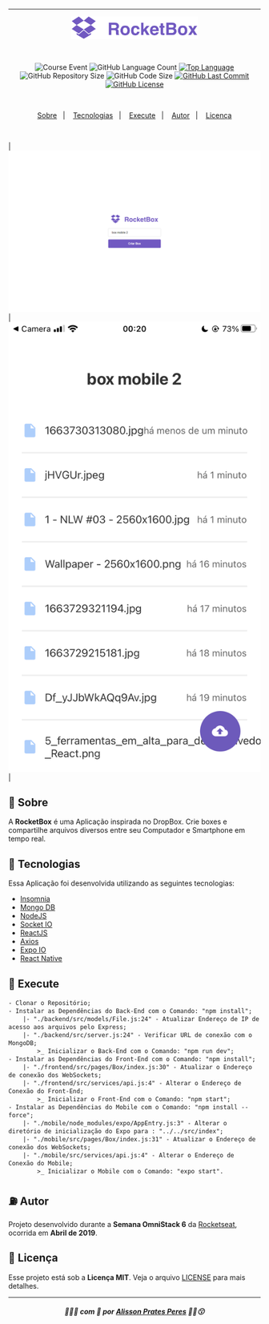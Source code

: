 ﻿___
<p align="center">
    <img src="github/rocketbox_logo.svg" width="50%"/>
</p>
    <br/>
<p align="center">
    <img alt="Course Event" src="https://img.shields.io/badge/omnistack-week%206-%237159C1"/>
    <img alt="GitHub Language Count" src="https://img.shields.io/github/languages/count/alissonpratesperes/rocketbox?color=7159C1"/>
        <a href="https://github.com/alissonpratesperes/rocketbox/search?l=javascript"><img alt="Top Language" src="https://img.shields.io/github/languages/top/alissonpratesperes/rocketbox?color=7159C1"/></a>
    <img alt="GitHub Repository Size" src="https://img.shields.io/github/repo-size/alissonpratesperes/rocketbox?color=7159C1"/>
    <img alt="GitHub Code Size" src="https://img.shields.io/github/languages/code-size/alissonpratesperes/rocketbox?color=7159C1"/>
        <a href="https://github.com/alissonpratesperes/rocketbox/commits/main"><img alt="GitHub Last Commit" src="https://img.shields.io/github/last-commit/alissonpratesperes/rocketbox?color=7159C1"/></a>
        <a href ="https://github.com/alissonpratesperes/rocketbox/blob/main/LICENSE"><img alt="GitHub License" src="https://img.shields.io/badge/license-MIT-7159C1"/></a>
</p>
    </br>
<p align="center">
    <a href="#dart-sobre">Sobre</a>&nbsp;&nbsp;&nbsp;|&nbsp;&nbsp;&nbsp;
    <a href="#battery-tecnologias">Tecnologias</a>&nbsp;&nbsp;&nbsp;|&nbsp;&nbsp;&nbsp;
    <a href="#electric_plug-execute">Execute</a>&nbsp;&nbsp;&nbsp;|&nbsp;&nbsp;&nbsp;
    <a href="#fuelpump-autor">Autor</a>&nbsp;&nbsp;&nbsp;|&nbsp;&nbsp;&nbsp;
    <a href="#memo-licença">Licença</a>
</p>
    <br/>

|![rocketbox_frontend](./github/vectors/localhost_3000__1440x920.png)  | ![rocketbox_mobile](./github/vectors/981ff39e8befe76775738f4f744116ad-1663730458829_IPhone6.jpg) |

## :dart: Sobre
A **RocketBox** é uma Aplicação inspirada no DropBox. Crie boxes e compartilhe arquivos diversos entre seu Computador e Smartphone em tempo real.

## :battery: Tecnologias
Essa Aplicação foi desenvolvida utilizando as seguintes tecnologias:

- <a href="https://insomnia.rest/">Insomnia</a>
- <a href="https://mongodb.com/">Mongo DB</a>
- <a href="https://nodejs.org/">NodeJS</a>
- <a href="https://socket.io/">Socket IO</a>
- <a href="https://reactjs.org/">ReactJS</a>
- <a href="https://axios-http.com/">Axios</a>
- <a href="https://expo.dev/">Expo IO</a>
- <a href="https://reactnative.dev/">React Native</a>

## :electric_plug: Execute

	- Clonar o Repositório;
	- Instalar as Dependências do Back-End com o Comando: "npm install";
        |- "./backend/src/models/File.js:24" - Atualizar Endereço de IP de acesso aos arquivos pelo Express;
        |- "./backend/src/server.js:24" - Verificar URL de conexão com o MongoDB;
            >_ Inicializar o Back-End com o Comando: "npm run dev";
    - Instalar as Dependências do Front-End com o Comando: "npm install";
        |- "./frontend/src/pages/Box/index.js:30" - Atualizar o Endereço de conexão dos WebSockets;
        |- "./frontend/src/services/api.js:4" - Alterar o Endereço de Conexão do Front-End;
            >_ Inicializar o Front-End com o Comando: "npm start";
    - Instalar as Dependências do Mobile com o Comando: "npm install --force";
        |- "./mobile/node_modules/expo/AppEntry.js:3" - Alterar o diretório de inicialização do Expo para : "../../src/index";
        |- "./mobile/src/pages/Box/index.js:31" - Atualizar o Endereço de conexão dos WebSockets;
        |- "./mobile/src/services/api.js:4" - Alterar o Endereço de Conexão do Mobile;
            >_ Inicializar o Mobile com o Comando: "expo start".

## :fuelpump: Autor

Projeto desenvolvido durante a **Semana OmniStack 6** da <a href="https://rocketseat.com.br/">Rocketseat</a>, ocorrida em **Abril de 2019**.

## :memo: Licença

Esse projeto está sob a **Licença MIT**. Veja o arquivo [LICENSE](https://github.com/alissonpratesperes/rocketbox/blob/main/LICENSE) para mais detalhes.

___

<h5 align="center">👨🏻‍💻&nbsp;com&nbsp;💜&nbsp;por&nbsp;<a href="https://github.com/alissonpratesperes">Alisson Prates Peres</a>&nbsp;✌🏻😗</h5>
